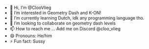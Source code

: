 - 👋 Hi, I’m @ClooVlieg
- 👀 I’m interested in Geometry Dash and K-ON!
- 🌱 I’m currently learning Dutch, idk any programming language tho.
- 💞️ I’m looking to collaborate on geometry dash levels
- 📫 How to reach me ... Add me on Discord @cloo_vlieg
- 😄 Pronouns: He/him
- ⚡ Fun fact: Sussy

<!---
ClooVlieg/ClooVlieg is a ✨ special ✨ repository because its `README.md` (this file) appears on your GitHub profile.
You can click the Preview link to take a look at your changes.
--->
